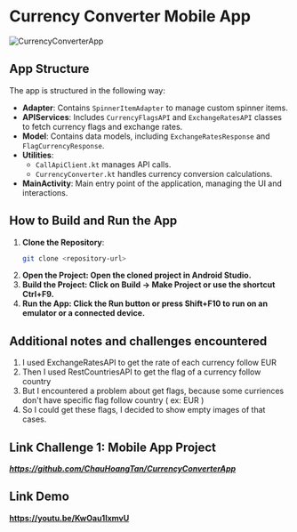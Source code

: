 # Currency Converter Mobile App
![CurrencyConverterApp](https://github.com/user-attachments/assets/83aa86e5-c895-4ff2-ac35-d0b361b75ccf)



## App Structure
The app is structured in the following way:
- **Adapter**: Contains `SpinnerItemAdapter` to manage custom spinner items.
- **APIServices**: Includes `CurrencyFlagsAPI` and `ExchangeRatesAPI` classes to fetch currency flags and exchange rates.
- **Model**: Contains data models, including `ExchangeRatesResponse` and `FlagCurrencyResponse`.
- **Utilities**: 
  - `CallApiClient.kt` manages API calls.
  - `CurrencyConverter.kt` handles currency conversion calculations.
- **MainActivity**: Main entry point of the application, managing the UI and interactions.

## How to Build and Run the App
1. **Clone the Repository**: 
   ```bash
   git clone <repository-url>
2. **Open the Project: Open the cloned project in Android Studio.**
3. **Build the Project: Click on Build -> Make Project or use the shortcut Ctrl+F9.**
4. **Run the App: Click the Run button or press Shift+F10 to run on an emulator or a connected device.**

## Additional notes and challenges encountered
1. I used ExchangeRatesAPI to get the rate of each currency follow EUR
2. Then I used RestCountriesAPI to get the flag of a currency follow country
3. But I encountered a problem about get flags, because some curriences don't have specific flag follow country ( ex: EUR )
4. So I could get these flags, I decided to show empty images of that cases.

## Link Challenge 1: Mobile App Project
**_https://github.com/ChauHoangTan/CurrencyConverterApp_**

## Link Demo
**https://youtu.be/KwOau1lxmvU**
